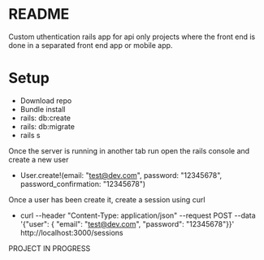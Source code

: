 # README

Custom uthentication rails app for api only projects where the front end is done in a separated front end app or mobile app.


# Setup
  - Download repo
  - Bundle install
  - rails: db:create
  - rails: db:migrate
  - rails s
  
  Once the server is running in another tab run open the rails console and create a new user
  - User.create!(email: "test@dev.com", password: "12345678", password_confirmation: "12345678")
  
  Once a user has been create it, create a session using curl
  - curl --header "Content-Type: application/json" --request POST --data '{"user": { "email": "test@dev.com", "password": "12345678"}}' http://localhost:3000/sessions

PROJECT IN PROGRESS
